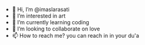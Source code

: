 - 👋 Hi, I’m @imaslarasati
- 👀 I’m interested in art
- 🌱 I’m currently learning coding
- 💞️ I’m looking to collaborate on love
- 📫 How to reach me? you can reach in in your du'a

<!---
imaslarasati/imaslarasati is a ✨ special ✨ repository because its `README.md` (this file) appears on your GitHub profile.
You can click the Preview link to take a look at your changes.
--->
